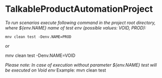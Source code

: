 # TalkableProductAutomationProject
*To run scenarios execute following command in the project root directory, where ${env.NAME} name of test env (possible values: VOID, PROD):*


```
mnv clean test -Denv.NAME=PROD
```


   *or*
 
mnv clean test -Denv.NAME=VOID 


*Please note: In case of execution without parameter ${env.NAME} test will be executed on Void env*
Example: mvn clean test

